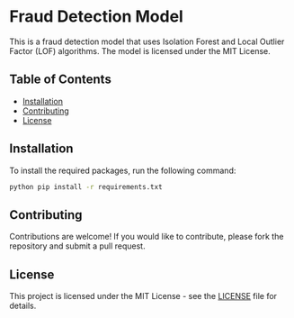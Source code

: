 # Fraud Detection Model

This is a fraud detection model that uses Isolation Forest and Local Outlier Factor (LOF) algorithms. The model is licensed under the MIT License.

## Table of Contents

- [Installation](#installation)
- [Contributing](#contributing)
- [License](#license)

## Installation

To install the required packages, run the following command:
   ```bash
  python pip install -r requirements.txt
  ```


## Contributing

Contributions are welcome! If you would like to contribute, please fork the repository and submit a pull request.

## License

This project is licensed under the MIT License - see the [LICENSE](https://github.com/akosaraju19/FraudF/blob/main/LICENSE) file for details.
